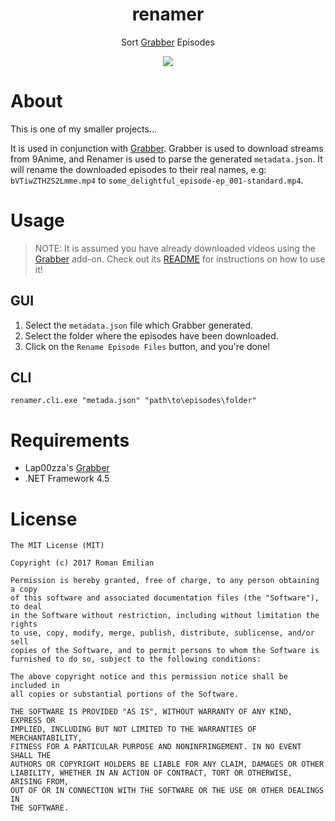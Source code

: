 <h1 align="center">renamer</h1>
<p align="center">Sort <a href="https://github.com/lap00zza/Grabber">Grabber</a> Episodes</p>
<p align="center"><img src="https://user-images.githubusercontent.com/10241434/27852936-a7597ad8-6193-11e7-802f-144bdc59173c.png"></p>

# About
This is one of my smaller projects...

It is used in conjunction with [Grabber](https://github.com/lap00zza/Grabber).
Grabber is used to download streams from 9Anime, and Renamer is used to parse the generated `metadata.json`.
It will rename the downloaded episodes to their real names, e.g: `bVTiwZTHZS2Lmme.mp4` to `some_delightful_episode-ep_001-standard.mp4`.

# Usage
> NOTE: It is assumed you have already downloaded videos using the [Grabber](https://github.com/lap00zza/Grabber) add-on.
Check out its [README](https://github.com/lap00zza/Grabber/blob/master/README.md) for instructions on how to use it!

## GUI
1. Select the `metadata.json` file which Grabber generated.
2. Select the folder where the episodes have been downloaded.
3. Click on the `Rename Episode Files` button, and you're done!

## CLI
```
renamer.cli.exe "metada.json" "path\to\episodes\folder"
```

# Requirements
- Lap00zza's [Grabber](https://github.com/lap00zza/Grabber)
- .NET Framework 4.5

# License
```
The MIT License (MIT)

Copyright (c) 2017 Roman Emilian

Permission is hereby granted, free of charge, to any person obtaining a copy
of this software and associated documentation files (the "Software"), to deal
in the Software without restriction, including without limitation the rights
to use, copy, modify, merge, publish, distribute, sublicense, and/or sell
copies of the Software, and to permit persons to whom the Software is
furnished to do so, subject to the following conditions:

The above copyright notice and this permission notice shall be included in
all copies or substantial portions of the Software.

THE SOFTWARE IS PROVIDED "AS IS", WITHOUT WARRANTY OF ANY KIND, EXPRESS OR
IMPLIED, INCLUDING BUT NOT LIMITED TO THE WARRANTIES OF MERCHANTABILITY,
FITNESS FOR A PARTICULAR PURPOSE AND NONINFRINGEMENT. IN NO EVENT SHALL THE
AUTHORS OR COPYRIGHT HOLDERS BE LIABLE FOR ANY CLAIM, DAMAGES OR OTHER
LIABILITY, WHETHER IN AN ACTION OF CONTRACT, TORT OR OTHERWISE, ARISING FROM,
OUT OF OR IN CONNECTION WITH THE SOFTWARE OR THE USE OR OTHER DEALINGS IN
THE SOFTWARE.
```

